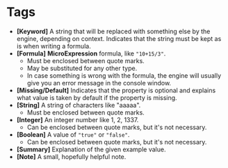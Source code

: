 # Tags

* __[Keyword]__  A string that will be replaced with something else by the engine, depending on context. Indicates that the string must be kept as is when writing a formula.
* __[Formula]__ __MicroExpression__ formula, like `"10+15/3"`.
	* Must be enclosed between quote marks.
	* May be substituted for any other type.
	* In case something is wrong with the formula, the engine will usually give you an error message in the console window.
* __[Missing/Default]__ Indicates that the property is optional and explains what value is taken by default if the property is missing.
* __[String]__ A string of characters like "aaaaa".
	* Must be enclosed between quote marks. 
* __[Integer]__ An integer number like 1, 2, 1337.
	* Can be enclosed between quote marks, but it's not necessary.
* __[Boolean]__ A value of `"true"` or `"false"`.
	* Can be enclosed between quote marks, but it's not necessary.
* __[Summary]__ Explanation of the given example value.	
* __[Note]__ A small, hopefully helpful note.
